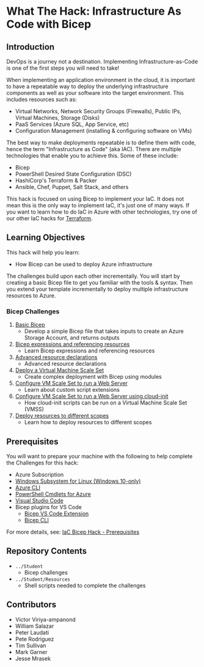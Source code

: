 # What The Hack: Infrastructure As Code with Bicep

## Introduction

DevOps is a journey not a destination. Implementing Infrastructure-as-Code is one of the first steps you will need to take!

When implementing an application environment in the cloud, it is important to have a repeatable way to deploy the underlying infrastructure components as well as your software into the target environment.  This includes resources such as:
- Virtual Networks, Network Security Groups (Firewalls), Public IPs, Virtual Machines, Storage (Disks)
- PaaS Services (Azure SQL, App Service, etc)
- Configuration Management (installing & configuring software on VMs)

The best way to make deployments repeatable is to define them with code, hence the term "Infrastructure as Code" (aka IAC).  There are multiple technologies that enable you to achieve this. Some of these include:
- Bicep
- PowerShell Desired State Configuration (DSC)
- HashiCorp's Terraform & Packer
- Ansible, Chef, Puppet, Salt Stack, and others

This hack is focused on using Bicep to implement your IaC. It does not mean this is the only way to implement IaC, it's just one of many ways. If you want to learn how to do IaC in Azure with other technologies, try one of our other IaC hacks for [Terraform](../03-Terraform/).

## Learning Objectives

This hack will help you learn:
- How Bicep can be used to deploy Azure infrastructure

The challenges build upon each other incrementally. You will start by creating a basic Bicep file to get you familiar with the tools & syntax.  Then you extend your template incrementally to deploy multiple infrastructure resources to Azure.

### Bicep Challenges

1. [Basic Bicep](./Student/Bicep-Challenge-01.md)
   - Develop a simple Bicep file that takes inputs to create an Azure Storage Account, and returns outputs
1. [Bicep expressions and referencing resources](./Student/Bicep-Challenge-02.md)
   - Learn Bicep expressions and referencing resources
1. [Advanced resource declarations](./Student/Bicep-Challenge-03.md)
   - Advanced resource declarations
1. [Deploy a Virtual Machine Scale Set](./Student/Bicep-Challenge-04.md)
   - Create complex deployment with Bicep using modules
1. [Configure VM Scale Set to run a Web Server](./Student/Bicep-Challenge-05.md)
   - Learn about custom script extensions
1. [Configure VM Scale Set to run a Web Server using cloud-init](./Student/Bicep-Challenge-06.md)
   - How cloud-init scripts can be run on a Virtual Machine Scale Set (VMSS)
1. [Deploy resources to different scopes](./Student/Bicep-Challenge-07.md)
   - Learn how to deploy resources to different scopes


## Prerequisites

You will want to prepare your machine with the following to help complete the Challenges for this hack:

* Azure Subscription
* [Windows Subsystem for Linux (Windows 10-only)](https://docs.microsoft.com/en-us/windows/wsl/install-win10)
* [Azure CLI](https://docs.microsoft.com/en-us/cli/azure/install-azure-cli)
* [PowerShell Cmdlets for Azure](https://docs.microsoft.com/en-us/powershell/azure/?view=azps-5.6.0)
* [Visual Studio Code](https://code.visualstudio.com/)
* Bicep plugins for VS Code
	* [Bicep VS Code Extension](https://marketplace.visualstudio.com/items?itemName=ms-azuretools.vscode-bicep)
	* [Bicep CLI](https://github.com/Azure/bicep/blob/main/docs/installing.md)

For more details, see: [IaC Bicep Hack - Prerequisites](./Student/Prerequisites.md)

## Repository Contents 
- `../Student`
  - Bicep challenges
- `../Student/Resources`
  - Shell scripts needed to complete the challenges

## Contributors

- Victor Viriya-ampanond
- William Salazar 
- Peter Laudati
- Pete Rodriguez
- Tim Sullivan
- Mark Garner
- Jesse Mrasek
